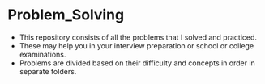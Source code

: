 # Problem_Solving
- This repository consists of all the problems that I solved and practiced. 
- These may help you in your interview preparation or school or college examinations.
- Problems are divided based on their difficulty and concepts in order in separate folders.
  
